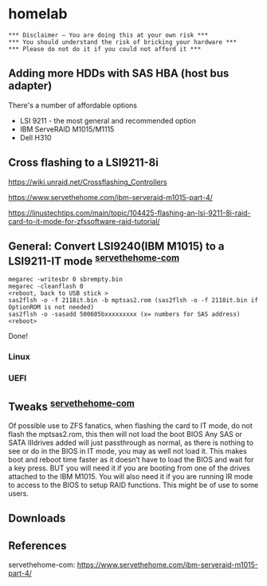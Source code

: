 # homelab

```
*** Disclaimer – You are doing this at your own risk ***
*** You should understand the risk of bricking your hardware ***
*** Please do not do it if you could not afford it ***
```

## Adding more HDDs with SAS HBA (host bus adapter)

There's a number of affordable options
- LSI 9211 - the most general and recommended option
- IBM ServeRAID M1015/M1115
- Dell H310

## Cross flashing to a LSI9211-8i

https://wiki.unraid.net/Crossflashing_Controllers

https://www.servethehome.com/ibm-serveraid-m1015-part-4/

https://linustechtips.com/main/topic/104425-flashing-an-lsi-9211-8i-raid-card-to-it-mode-for-zfssoftware-raid-tutorial/

## General: Convert LSI9240(IBM M1015) to a LSI9211-IT mode <sup>[servethehome-com](#servethehome-com-ibm-serveraid-m1015)</sup>

```
megarec -writesbr 0 sbrempty.bin
megarec -cleanflash 0
<reboot, back to USB stick >
sas2flsh -o -f 2118it.bin -b mptsas2.rom (sas2flsh -o -f 2118it.bin if OptionROM is not needed)
sas2flsh -o -sasadd 500605bxxxxxxxxx (x= numbers for SAS address)
<reboot>
```
Done!

### Linux

### UEFI

## Tweaks <sup>[servethehome-com](#servethehome-com-ibm-serveraid-m1015)</sup>
Of possible use to ZFS fanatics, when flashing the card to IT mode, do not flash the mptsas2.rom, this then will not load the boot BIOS
Any SAS or SATA IIIdrives added will just passthrough as normal, as there is nothing to see or do in the BIOS in IT mode, you may as well not load it. This makes boot and reboot time faster as it doesn’t have to load the BIOS and wait for a key press. BUT you will need it if you are booting from one of the drives attached to the IBM M1015. You will also need it if you are running IR mode to access to the BIOS to setup RAID functions. This might be of use to some users.

## Downloads

## References

<a name="servethehome-com-ibm-serveraid-m1015">servethehome-com</a>: https://www.servethehome.com/ibm-serveraid-m1015-part-4/


